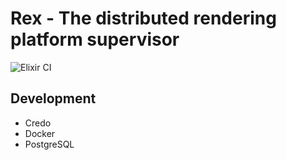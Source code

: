# Rex - The distributed rendering platform supervisor
![Elixir CI](https://github.com/baymax42/rex/workflows/Elixir%20CI/badge.svg?branch=master)
## Development

- Credo
- Docker
- PostgreSQL
